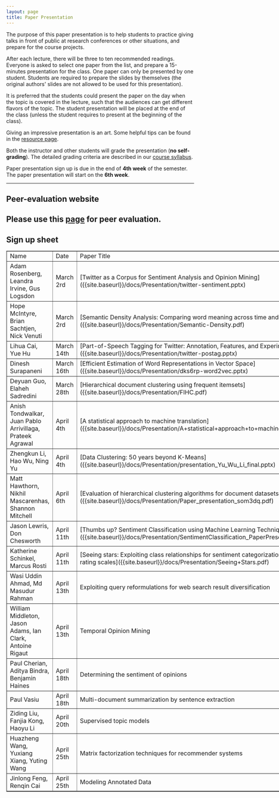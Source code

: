 ```yaml
---
layout: page
title: Paper Presentation
---
```


The purpose of this paper presentation is to help students to practice giving talks in front of public at research conferences or other situations, and prepare for the course projects.

After each lecture, there will be three to ten recommended readings. Everyone is asked to select one paper from the list, and prepare a 15-minutes presentation for the class. One paper can only be presented by one student. Students are required to prepare the slides by themselves (the original authors' slides are not allowed to be used for this presentation).

It is preferred that the students could present the paper on the day when the topic is covered in the lecture, such that the audiences can get different flavors of the topic. The student presentation will be placed at the end of the class (unless the student requires to present at the beginning of the class).

Giving an impressive presentation is an art. Some helpful tips can be found in the [resource page]({{site.baseurl}}/resources).

Both the instructor and other students will grade the presentation (**no self-grading**). The detailed grading criteria are described in our [course syllabus]({{site.baseurl}}/docs/syllabus.pdf).

Paper presentation sign up is due in the end of **4th week** of the semester. The paper presentation will start on the **6th week**. 

-----
## Peer-evaluation website

Please use this [page](http://www.cs.virginia.edu/~hw5x/Course/evaluation/login.php) for peer evaluation.                     
-----
## Sign up sheet <a name="paper-signup"></a>
<center>
<table border="1" style="width:800px;">
	<tr>
		<td>Name</td>
		<td>Date</td> 
		<td>Paper Title</td>
	</tr>	
	<tr>
		<td>Adam Rosenberg, Leandra Irvine, Gus Logsdon</td>
		<td>March 2rd</td> 
		<td>[Twitter as a Corpus for Sentiment Analysis and Opinion Mining]({{site.baseurl}}/docs/Presentation/twitter-sentiment.pptx)</td>
	</tr>	
	<tr>
		<td>Hope McIntyre, Brian Sachtjen, Nick Venuti</td>
		<td>March 2rd</td> 
		<td>[Semantic Density Analysis: Comparing word meaning across time and phonetic space]({{site.baseurl}}/docs/Presentation/Semantic-Density.pdf)</td>
	</tr>
	<tr>
		<td>Lihua Cai, Yue Hu</td>
		<td>March 14th</td> 
		<td>[Part-of-Speech Tagging for Twitter: Annotation, Features, and Experiments]({{site.baseurl}}/docs/Presentation/twitter-postag.pptx)</td>
	</tr>	
	<tr>
		<td>Dinesh Surapaneni</td>
		<td>March 16th</td> 
		<td>[Efficient Estimation of Word Representations in Vector Space]({{site.baseurl}}/docs/Presentation/dks6rp-word2vec.pptx)</td>
	</tr>	
	<tr>
		<td>Deyuan Guo, Elaheh Sadredini</td>
		<td>March 28th</td> 
		<td>[Hierarchical document clustering using frequent itemsets]({{site.baseurl}}/docs/Presentation/FIHC.pdf)</td>
	</tr>	
	<tr>
		<td>Anish Tondwalkar, Juan Pablo Arrivillaga, Prateek Agrawal</td>
		<td>April 4th</td> 
		<td>[A statistical approach to machine translation]({{site.baseurl}}/docs/Presentation/A+statistical+approach+to+machine+translation.pptx)</td>
	</tr>	
	<tr>
		<td>Zhengkun Li, Hao Wu, Ning Yu</td>
		<td>April 4th</td> 
		<td>[Data Clustering: 50 years beyond K-Means]({{site.baseurl}}/docs/Presentation/presentation_Yu_Wu_Li_final.pptx)</td>
	</tr>
	<tr>
		<td>Matt Hawthorn, Nikhil Mascarenhas, Shannon Mitchell</td>
		<td>April 6th</td> 
		<td>[Evaluation of hierarchical clustering algorithms for document datasets]({{site.baseurl}}/docs/Presentation/Paper_presentation_som3dq.pdf)</td>
	</tr>
	<tr>
		<td>Jason Lewris, Don Chesworth</td>
		<td>April 11th</td> 
		<td>[Thumbs up? Sentiment Classification using Machine Learning Techniques]({{site.baseurl}}/docs/Presentation/SentimentClassification_PaperPresentation.pptx)</td>
	</tr> 
	<tr>
		<td>Katherine Schinkel, Marcus Rosti</td>
		<td>April 11th</td> 
		<td>[Seeing stars: Exploiting class relationships for sentiment categorization with respect to rating scales]({{site.baseurl}}/docs/Presentation/Seeing+Stars.pdf)</td>
	</tr>
	<tr>
		<td>Wasi Uddin Ahmad, Md Masudur Rahman</td>
		<td>April 13th</td> 
		<td>Exploiting query reformulations for web search result diversification</td>
	</tr>
	<tr>
		<td>William Middleton, Jason Adams, Ian Clark, Antoine Rigaut</td>
		<td>April 13th</td> 
		<td>Temporal Opinion Mining</td>
	</tr>
	<tr>
		<td>Paul Cherian, Aditya Bindra, Benjamin Haines</td>
		<td>April 18th</td> 
		<td>Determining the sentiment of opinions</td>
	</tr>
	<tr>
		<td>Paul Vasiu</td>
		<td>April 18th</td> 
		<td>Multi-document summarization by sentence extraction</td>
	</tr>
	<tr>
		<td>Ziding Liu, Fanjia Kong, Haoyu Li</td>
		<td>April 20th</td> 
		<td>Supervised topic models</td>
	</tr>
	<tr>
		<td>Huazheng Wang, Yuxiang Xiang, Yuting Wang</td>
		<td>April 25th</td> 
		<td>Matrix factorization techniques for recommender systems</td>
	</tr>
	<tr>
		<td>Jinlong Feng, Renqin Cai</td>
		<td>April 25th</td> 
		<td>Modeling Annotated Data</td>
	</tr>
</table>
</center>